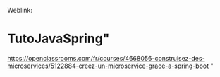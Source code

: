 Weblink:

# TutoJavaSpring"

https://openclassrooms.com/fr/courses/4668056-construisez-des-microservices/5122884-creez-un-microservice-grace-a-spring-boot
"
